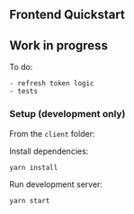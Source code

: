 ## Frontend Quickstart

## Work in progress

To do:

    - refresh token logic
    - tests

### Setup (development only)

From the `client` folder:

Install dependencies:

    yarn install

Run development server:

    yarn start

